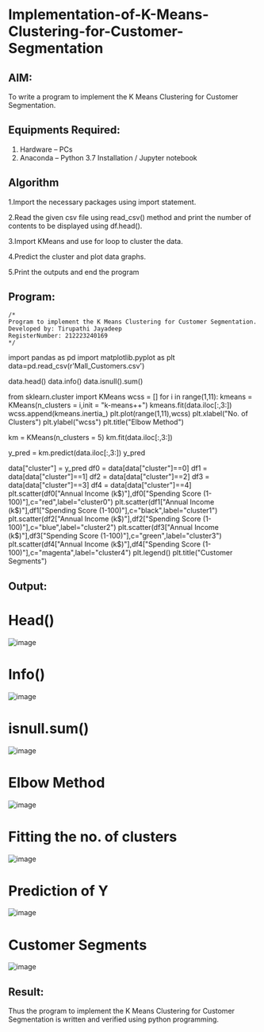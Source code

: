 # Implementation-of-K-Means-Clustering-for-Customer-Segmentation

## AIM:
To write a program to implement the K Means Clustering for Customer Segmentation.

## Equipments Required:
1. Hardware – PCs
2. Anaconda – Python 3.7 Installation / Jupyter notebook

## Algorithm
1.Import the necessary packages using import statement.

2.Read the given csv file using read_csv() method and print the number of contents to be displayed using df.head().

3.Import KMeans and use for loop to cluster the data.

4.Predict the cluster and plot data graphs.

5.Print the outputs and end the program
## Program:
```
/*
Program to implement the K Means Clustering for Customer Segmentation.
Developed by: Tirupathi Jayadeep
RegisterNumber: 212223240169
*/
```

import pandas as pd
import matplotlib.pyplot as plt
data=pd.read_csv(r'Mall_Customers.csv')

data.head()
data.info()
data.isnull().sum()

from sklearn.cluster import KMeans
wcss = []
for i in range(1,11):
    kmeans = KMeans(n_clusters = i,init = "k-means++")
    kmeans.fit(data.iloc[:,3:])
    wcss.append(kmeans.inertia_)
plt.plot(range(1,11),wcss)
plt.xlabel("No. of Clusters")
plt.ylabel("wcss")
plt.title("Elbow Method")

km = KMeans(n_clusters = 5)
km.fit(data.iloc[:,3:])

y_pred = km.predict(data.iloc[:,3:])
y_pred

data["cluster"] = y_pred
df0 = data[data["cluster"]==0]
df1 = data[data["cluster"]==1]
df2 = data[data["cluster"]==2]
df3 = data[data["cluster"]==3]
df4 = data[data["cluster"]==4]
plt.scatter(df0["Annual Income (k$)"],df0["Spending Score (1-100)"],c="red",label="cluster0")
plt.scatter(df1["Annual Income (k$)"],df1["Spending Score (1-100)"],c="black",label="cluster1")
plt.scatter(df2["Annual Income (k$)"],df2["Spending Score (1-100)"],c="blue",label="cluster2")
plt.scatter(df3["Annual Income (k$)"],df3["Spending Score (1-100)"],c="green",label="cluster3")
plt.scatter(df4["Annual Income (k$)"],df4["Spending Score (1-100)"],c="magenta",label="cluster4")
plt.legend()
plt.title("Customer Segments")

## Output:
# Head()
![image](https://github.com/23004426/Implementation-of-K-Means-Clustering-for-Customer-Segmentation/assets/144979327/5fd7ff3c-bb7e-4c7b-9fda-121a140881d6)

# Info()
![image](https://github.com/23004426/Implementation-of-K-Means-Clustering-for-Customer-Segmentation/assets/144979327/aec32a4c-3c19-44b7-a402-1006900bc8a5)

# isnull.sum()
![image](https://github.com/23004426/Implementation-of-K-Means-Clustering-for-Customer-Segmentation/assets/144979327/9a344f66-5cf0-49c8-8451-e1eac5a22ece)

# Elbow Method
![image](https://github.com/23004426/Implementation-of-K-Means-Clustering-for-Customer-Segmentation/assets/144979327/cb9b8296-89c9-48b6-8c2c-af1504ef8eef)

# Fitting the no. of clusters
![image](https://github.com/23004426/Implementation-of-K-Means-Clustering-for-Customer-Segmentation/assets/144979327/8bd21732-def0-4944-9dd7-046be44f5e9d)

# Prediction of Y
![image](https://github.com/23004426/Implementation-of-K-Means-Clustering-for-Customer-Segmentation/assets/144979327/fd66a326-e4f3-4469-8f83-a1f786211753)

# Customer Segments
![image](https://github.com/23004426/Implementation-of-K-Means-Clustering-for-Customer-Segmentation/assets/144979327/9db0da84-6bc1-441a-8ffc-9e120b9e398f)



## Result:
Thus the program to implement the K Means Clustering for Customer Segmentation is written and verified using python programming.
